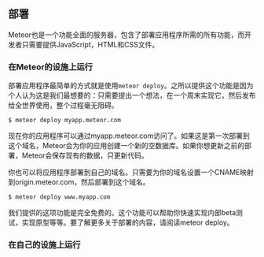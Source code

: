 部署
---------------

Meteor也是一个功能全面的服务器，包含了部署应用程序所需的所有功能，而开发者只需要提供JavaScript，HTML和CSS文件。

### 在Meteor的设施上运行

部署应用程序最简单的方式就是使用`meteor deploy`。之所以提供这个功能是因为个人认为这是我们最想要的：只需要提出一个想法，在一个周末实现它，然后发布给全世界使用，整个过程毫无阻碍。

``` shell
$ meteor deploy myapp.meteor.com
```

现在你的应用程序可以通过myapp.meteor.com访问了。如果这是第一次部署到这个域名，Meteor会为你的应用创建一个新的空数据库。如果你想更新之前的部署，Meteor会保存现有的数据，只更新代码。

你也可以将应用程序部署到自己的域名。只需要为你的域名设置一个CNAME映射到origin.meteor.com，然后部署到这个域名。

``` shell
$ meteor deploy www.myapp.com
```

我们提供的这项功能是完全免费的。这个功能可以帮助你快速实现内部beta测试，实现原型等等。要了解更多关于部署的内容，请阅读meteor deploy。

### 在自己的设施上运行


